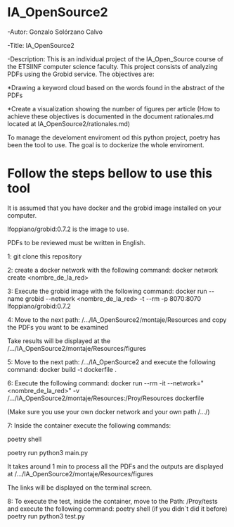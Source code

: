 # IA_OpenSource2

-Autor: Gonzalo Solórzano Calvo

-Title: IA_OpenSource2

-Description: This is an individual project of the IA_Open_Source course of the ETSIINF computer science faculty.
This project consists of analyzing PDFs using the Grobid service.
The objectives are:

*Drawing a keyword cloud based on the words found in the abstract of the PDFs

*Create a visualization showing the number of figures per article
(How to achieve these objectives is documented in the document rationales.md located at IA_OpenSource2/rationales.md)

To manage the develoment enviroment od this python project, poetry has been the tool to use.
The goal is to dockerize the whole enviroment.

# Follow the steps bellow to use this tool
It is assumed that you have docker and the grobid image installed on your computer.

lfoppiano/grobid:0.7.2 is the image to use.

PDFs to be reviewed must be written in English.

1: git clone this repository

2: create a docker network with the following command: docker network create <nombre_de_la_red>

3: Execute the grobid image with the following command: docker run --name grobid --network <nombre_de_la_red> -t --rm -p 8070:8070 lfoppiano/grobid:0.7.2

4: Move to the next path: /.../IA_OpenSource2/montaje/Resources and copy the PDFs you want to be examined

Take results will be displayed at the /.../IA_OpenSource2/montaje/Resources/figures

5: Move to the next path: /.../IA_OpenSource2 and execute the following command: docker build -t dockerfile .

6: Execute the following command: docker run --rm -it --network="<nombre_de_la_red>" -v /.../IA_OpenSource2/montaje/Resources:/Proy/Resources dockerfile

(Make sure you use your own docker network and your own path /.../)

7: Inside the container execute the following commands: 

poetry shell

poetry run python3 main.py

It takes around 1 min to process all the PDFs and the outputs are displayed at /.../IA_OpenSource2/montaje/Resources/figures

The links will be displayed on the terminal screen.

8: To execute the test, inside the container, move to the Path: /Proy/tests and execute the following command: 
poetry shell (if you didn´t did it before)
poetry run python3 test.py



